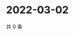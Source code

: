 # 2022-03-02

共 0 条

<!-- BEGIN WEIBO -->
<!-- 最后更新时间 Wed Mar 02 2022 13:11:17 GMT+0800 (China Standard Time) -->

<!-- END WEIBO -->
